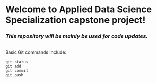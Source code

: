 # Welcome to Applied Data Science Specialization capstone project!
### *This repository will be mainly be used for code updates.* 


<br/> Basic Git commands include:
```
git status
git add
git commit
git push
```

